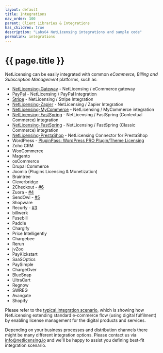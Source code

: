 ```yaml
---
layout: default
title: Integrations
nav_order: 100
parent: Client Libraries & Integrations
has_children: true
description: "Labs64 NetLicensing integrations and sample code"
permalink: integrations
---
```


{{ page.title }}
================

NetLicensing can be easily integrated with common *eCommerce, Billing and Subscription Management* platforms, such as:

-   <a href="https://github.com/Labs64/NetLicensing-Gateway" target="_blank" class="external-link">NetLicensing-Gateway</a> - NetLicensing / eCommerce gateway
-   [PayPal](paypal) - NetLicensing / PayPal Integration
-   [Stripe](stripe) - NetLicensing / Stripe Integration
-   <a href="https://zapier.com/apps/netlicensing/integrations" target="_blank" class="external-link">NetLicensing-Zapier</a>
 -<span class="flex-auto mb-2"><span class="text-gray-dark mr-2"> NetLicensing / Zapier Integration</span></span>
-   <a href="https://github.com/Labs64/NetLicensing-Gateway/wiki/MyCommerce" target="_blank" class="external-link">NetLicensing-MyCommerce</a> - NetLicensing / MyCommerce integration
-   <a href="https://github.com/Labs64/NetLicensing-Gateway/wiki/FastSpring" target="_blank" class="external-link">NetLicensing-FastSpring</a> - NetLicensing / FastSpring (Contextual Commerce) integration
-   <a href="https://github.com/Labs64/NetLicensing-FastSpring" target="_blank" class="external-link">NetLicensing-FastSpring</a> - NetLicensing / FastSpring (Classic Commerce) integration
-   <a href="https://github.com/Labs64/NetLicensing-PrestaShop" target="_blank" class="external-link">NetLicensing-PrestaShop</a> - NetLicensing Connector for PrestaShop
-   WordPress - <a href="https://wordpress.org/plugins/pluginpass-pro-plugintheme-licensing/" target="_blank" class="external-link">PluginPass: WordPress PRO Plugin/Theme Licensing</a>
-   Zoho CRM
-   WooCommerce
-   Magento
-   osCommerce
-   Drupal Commerce
-   Joomla (Plugins Licensing & Monetization)
-   Braintree
-   Cleverbridge
-   2Checkout - <a href="https://github.com/Labs64/NetLicensing-Gateway/issues/6" target="_blank" class="external-link">#6</a>
-   Zuora - <a href="https://github.com/Labs64/NetLicensing-Gateway/issues/4" target="_blank" class="external-link">#4</a>
-   SendOwl - <a href="https://github.com/Labs64/NetLicensing-Gateway/issues/5" target="_blank" class="external-link">#5</a>
-   Shopware
-   Recurly - <a href="https://github.com/Labs64/NetLicensing-Gateway/issues/3" target="_blank" class="external-link">#3</a>
-   billwerk
-   Fusebill
-   Paddle
-   Chargify
-   Price Intelligently
-   Chargebee
-   Rerun
-   jvZoo
-   PayKickstart
-   SaaSOptics
-   PaySimple
-   ChargeOver
-   BlueSnap
-   UltraCart
-   Regnow
-   SWREG
-   Avangate
-   Shopify

Please refer to the <a href="https://github.com/Labs64/NetLicensing-Gateway/wiki" target="_blank" class="external-link">typical integration scenario</a>, which is showing how NetLicensing extending standard e-commerce flow (using digital fulfilment) by enabling license management for the digital products and services.

Depending on your business processes and distribution channels there might be many different integration options. Please contact us via <a href="mailto:info@netlicensing.io" class="external-link">info@netlicensing.io</a> and we'll be happy to assist you defining best-fit integration scenario.
